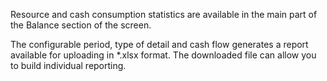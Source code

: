 Resource and cash consumption statistics are available in the main part of the Balance section of the screen.

The configurable period, type of detail and cash flow generates a report available for uploading in *.xlsx format. The downloaded file can allow you to build individual reporting.